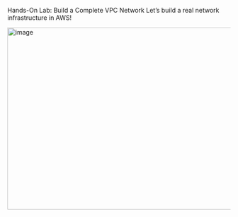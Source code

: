 Hands-On Lab: Build a Complete VPC Network
Let’s build a real network infrastructure in AWS!

<img width="566" height="412" alt="image" src="https://github.com/user-attachments/assets/6bcee56f-8a32-4ffe-8234-bdd7ccddc77c" />
